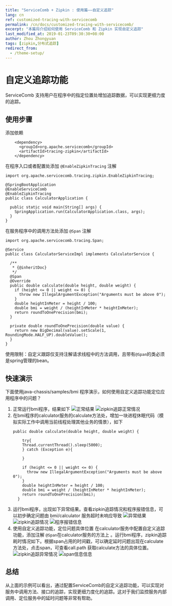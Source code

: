 ```yaml
---
title: "ServiceComb + Zipkin : 使用篇——自定义追踪"
lang: cn
ref: customized-tracing-with-servicecomb
permalink: /cn/docs/customized-tracing-with-servicecomb/
excerpt: "本篇将介绍如何使用 ServiceComb 和 Zipkin 实现自定义追踪"
last_modified_at: 2019-01-23T09:30:30+08:00
author: Zhou Zhongyuan
tags: [zipkin,分布式追踪]
redirect_from:
  - /theme-setup/
---
```


# 自定义追踪功能
ServiceComb 支持用户在程序中的指定位置处增加追踪数据，可以实现更细力度的追踪。
## 使用步骤
添加依赖
```
    <dependency>
      <groupId>org.apache.servicecomb</groupId>
      <artifactId>tracing-zipkin</artifactId>
    </dependency>
```
在程序入口或者配置处添加 `@EnableZipkinTracing` 注解
```
import org.apache.servicecomb.tracing.zipkin.EnableZipkinTracing;

@SpringBootApplication
@EnableServiceComb
@EnableZipkinTracing
public class CalculatorApplication {

  public static void main(String[] args) {
    SpringApplication.run(CalculatorApplication.class, args);
  }
}
```

在服务程序中的调用方法处添加 `@Span` 注解
```
import org.apache.servicecomb.tracing.Span;

@Service
public class CalculatorServiceImpl implements CalculatorService {

  /**
   * {@inheritDoc}
   */
  @Span
  @Override
  public double calculate(double height, double weight) {
    if (height <= 0 || weight <= 0) {
      throw new IllegalArgumentException("Arguments must be above 0");
    }
    double heightInMeter = height / 100;
    double bmi = weight / (heightInMeter * heightInMeter);
    return roundToOnePrecision(bmi);
  }

  private double roundToOnePrecision(double value) {
    return new BigDecimal(value).setScale(1, RoundingMode.HALF_UP).doubleValue();
  }
}
```
使用限制：自定义跟踪仅支持注解请求线程中的方法调用，且带有`@Span`的类必须是spring管理的bean。
## 快速演示
下面使用java-chassis/samples/bmi 程序演示，如何使用自定义追踪功能定位应用程序中的问题？
1. 正常运行bmi程序，结果如下
    ![正常结果](https://img-blog.csdnimg.cn/20190122101706113.png)
    ![zipkin追踪正常情况](https://img-blog.csdnimg.cn/20190122101505915.png)
2. 在bmi程序的calculator服务的calculate方法处，增加一块进程休眠代码（模拟实际工作中调用当前线程处理其他业务的情景），如下
	```
	public double calculate(double height, double weight) {
	
	    try{
	    Thread.currentThread().sleep(5000);
	    } catch (Exception e){
	
	    }
	
	    if (height <= 0 || weight <= 0) {
	      throw new IllegalArgumentException("Arguments must be above 0");
	    }
	    double heightInMeter = height / 100;
	    double bmi = weight / (heightInMeter * heightInMeter);
	    return roundToOnePrecision(bmi);
	  }
	
	```
3. 运行bmi程序，出现如下异常结果。查看zipkin追踪情况和程序报错信息，可以初步确定问题由 bmi/calculator 服务超时未响应导致
    ![异常结果](https://img-blog.csdnimg.cn/20190121193215681.png)     	
    ![zipkin追踪情况](https://img-blog.csdnimg.cn/20190121195130561.png)
    ![程序报错信息](https://img-blog.csdnimg.cn/20190122093001881.png)
4. 使用自定义追踪功能，定位问题具体位置
	在calculator服务中配置自定义追踪功能，添加注解 `@Span`在calculator服务的方法上 。运行bmi程序，zipkin追踪耗时情况如下。根据span占用的时间戳，可以确定延时问题出现在calculate方法处，点击span，可查看call.path 获取calculate方法的具体位置。
	![zipkin追踪异常情况](https://img-blog.csdnimg.cn/20190121200305278.png)
	![span信息信息](https://img-blog.csdnimg.cn/20190121200411404.png)
## 总结
从上面的示例可以看出，通过配置ServiceComb的自定义追踪功能，可以实现对服务中调用方法、接口的追踪，实现更细力度化的追踪。这对于我们监控服务内部调用、定位服务中的延时问题等非常有帮助。

